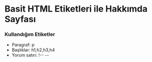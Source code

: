 # Basit HTML Etiketleri ile Hakkımda Sayfası

### Kullandığım Etiketler
- Paragraf: p
- Başlıklar: h1,h2,h3,h4
- Yorum satırı: !-- --